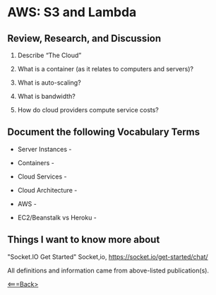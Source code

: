 # AWS: S3 and Lambda

## Review, Research, and Discussion

1. Describe “The Cloud”
   
2. What is a container (as it relates to computers and servers)?
   
3. What is auto-scaling?
   
4. What is bandwidth?

5. How do cloud providers compute service costs?
   

## Document the following Vocabulary Terms

* Server Instances -
  
* Containers -
  
* Cloud Services -
  
* Cloud Architecture -
  
* AWS -
  
* EC2/Beanstalk vs Heroku -

## Things I want to know more about

"Socket.IO Get Started" Socket,io, <https://socket.io/get-started/chat/>

All definitions and information came from above-listed publication(s).

[<===Back>](README.md)
